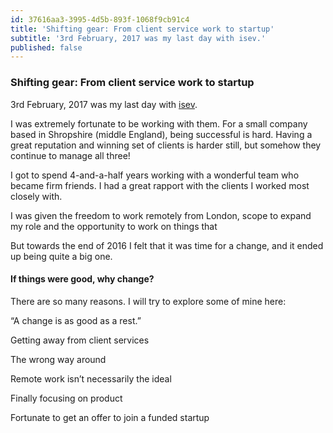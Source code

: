 ```yaml
---
id: 37616aa3-3995-4d5b-893f-1068f9cb91c4
title: 'Shifting gear: From client service work to startup'
subtitle: '3rd February, 2017 was my last day with isev.'
published: false
---
```




### Shifting gear: From client service work to startup

3rd February, 2017 was my last day with [isev](https://www.isev.co.uk).

I was extremely fortunate to be working with them. For a small company based in Shropshire (middle England), being successful is hard. Having a great reputation and winning set of clients is harder still, but somehow they continue to manage all three!

I got to spend 4-and-a-half years working with a wonderful team who became firm friends. I had a great rapport with the clients I worked most closely with.

I was given the freedom to work remotely from London, scope to expand my role and the opportunity to work on things that

But towards the end of 2016 I felt that it was time for a change, and it ended up being quite a big one.

#### If things were good, why change?

There are so many reasons. I will try to explore some of mine here:

“A change is as good as a rest.”

Getting away from client services

The wrong way around

Remote work isn’t necessarily the ideal

Finally focusing on product

Fortunate to get an offer to join a funded startup